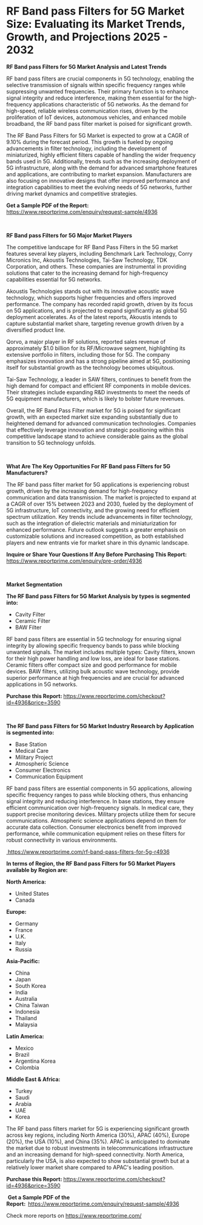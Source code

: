 <p><h1>RF Band pass Filters for 5G Market Size: Evaluating its Market Trends, Growth, and Projections 2025 - 2032</h1></p><p><strong>RF Band pass Filters for 5G Market Analysis and Latest Trends</strong></p>
<p><p>RF band pass filters are crucial components in 5G technology, enabling the selective transmission of signals within specific frequency ranges while suppressing unwanted frequencies. Their primary function is to enhance signal integrity and reduce interference, making them essential for the high-frequency applications characteristic of 5G networks. As the demand for high-speed, reliable wireless communication rises, driven by the proliferation of IoT devices, autonomous vehicles, and enhanced mobile broadband, the RF band pass filter market is poised for significant growth.</p><p>The RF Band Pass Filters for 5G Market is expected to grow at a CAGR of 9.10% during the forecast period. This growth is fueled by ongoing advancements in filter technology, including the development of miniaturized, highly efficient filters capable of handling the wider frequency bands used in 5G. Additionally, trends such as the increasing deployment of 5G infrastructure, along with the demand for advanced smartphone features and applications, are contributing to market expansion. Manufacturers are also focusing on innovative designs that offer improved performance and integration capabilities to meet the evolving needs of 5G networks, further driving market dynamics and competitive strategies.</p></p>
<p><strong>Get a Sample PDF of the Report:&nbsp;</strong> <a href="https://www.reportprime.com/enquiry/request-sample/4936?utm_campaign=2993&utm_medium=2&utm_source=Github&utm_content=ia&utm_term=19032025&utm_id=rf-band-pass-filters-for-5g">https://www.reportprime.com/enquiry/request-sample/4936</a></p>
<p>&nbsp;</p>
<p><strong>RF Band pass Filters for 5G Major Market Players</strong></p>
<p><p>The competitive landscape for RF Band Pass Filters in the 5G market features several key players, including Benchmark Lark Technology, Corry Micronics Inc, Akoustis Technologies, Tai-Saw Technology, TDK Corporation, and others. These companies are instrumental in providing solutions that cater to the increasing demand for high-frequency capabilities essential for 5G networks.</p><p>Akoustis Technologies stands out with its innovative acoustic wave technology, which supports higher frequencies and offers improved performance. The company has recorded rapid growth, driven by its focus on 5G applications, and is projected to expand significantly as global 5G deployment accelerates. As of the latest reports, Akoustis intends to capture substantial market share, targeting revenue growth driven by a diversified product line.</p><p>Qorvo, a major player in RF solutions, reported sales revenue of approximately $1.0 billion for its RF/Microwave segment, highlighting its extensive portfolio in filters, including those for 5G. The company emphasizes innovation and has a strong pipeline aimed at 5G, positioning itself for substantial growth as the technology becomes ubiquitous.</p><p>Tai-Saw Technology, a leader in SAW filters, continues to benefit from the high demand for compact and efficient RF components in mobile devices. Their strategies include expanding R&D investments to meet the needs of 5G equipment manufacturers, which is likely to bolster future revenues.</p><p>Overall, the RF Band Pass Filter market for 5G is poised for significant growth, with an expected market size expanding substantially due to heightened demand for advanced communication technologies. Companies that effectively leverage innovation and strategic positioning within this competitive landscape stand to achieve considerable gains as the global transition to 5G technology unfolds.</p></p>
<p>&nbsp;</p>
<p><strong>What Are The Key Opportunities For RF Band pass Filters for 5G Manufacturers?</strong></p>
<p><p>The RF band pass filter market for 5G applications is experiencing robust growth, driven by the increasing demand for high-frequency communication and data transmission. The market is projected to expand at a CAGR of over 15% between 2023 and 2030, fueled by the deployment of 5G infrastructure, IoT connectivity, and the growing need for efficient spectrum utilization. Key trends include advancements in filter technology, such as the integration of dielectric materials and miniaturization for enhanced performance. Future outlook suggests a greater emphasis on customizable solutions and increased competition, as both established players and new entrants vie for market share in this dynamic landscape.</p></p>
<p><strong>Inquire or Share Your Questions If Any Before Purchasing This Report:</strong> <a href="https://www.reportprime.com/enquiry/pre-order/4936?utm_campaign=2993&utm_medium=2&utm_source=Github&utm_content=ia&utm_term=19032025&utm_id=rf-band-pass-filters-for-5g">https://www.reportprime.com/enquiry/pre-order/4936</a></p>
<p>&nbsp;</p>
<p><strong>Market Segmentation</strong></p>
<p><strong>The RF Band pass Filters for 5G Market Analysis by types is segmented into:</strong></p>
<p><ul><li>Cavity Filter</li><li>Ceramic Filter</li><li>BAW Filter</li></ul></p>
<p><p>RF band pass filters are essential in 5G technology for ensuring signal integrity by allowing specific frequency bands to pass while blocking unwanted signals. The market includes multiple types: Cavity filters, known for their high power handling and low loss, are ideal for base stations. Ceramic filters offer compact size and good performance for mobile devices. BAW filters, utilizing bulk acoustic wave technology, provide superior performance at high frequencies and are crucial for advanced applications in 5G networks.</p></p>
<p><strong>Purchase this Report:&nbsp;</strong><a href="https://www.reportprime.com/checkout?id=4936&price=3590&utm_campaign=2993&utm_medium=2&utm_source=Github&utm_content=ia&utm_term=19032025&utm_id=rf-band-pass-filters-for-5g">https://www.reportprime.com/checkout?id=4936&price=3590</a></p>
<p>&nbsp;</p>
<p><strong>The RF Band pass Filters for 5G Market Industry Research by Application is segmented into:</strong></p>
<p><ul><li>Base Station</li><li>Medical Care</li><li>Military Project</li><li>Atmospheric Science</li><li>Consumer Electronics</li><li>Communication Equipment</li></ul></p>
<p><p>RF band pass filters are essential components in 5G applications, allowing specific frequency ranges to pass while blocking others, thus enhancing signal integrity and reducing interference. In base stations, they ensure efficient communication over high-frequency signals. In medical care, they support precise monitoring devices. Military projects utilize them for secure communications. Atmospheric science applications depend on them for accurate data collection. Consumer electronics benefit from improved performance, while communication equipment relies on these filters for robust connectivity in various environments.</p></p>
<p><a href="https://www.reportprime.com/rf-band-pass-filters-for-5g-r4936?utm_campaign=2993&utm_medium=2&utm_source=Github&utm_content=ia&utm_term=19032025&utm_id=rf-band-pass-filters-for-5g">&nbsp;https://www.reportprime.com/rf-band-pass-filters-for-5g-r4936</a></p>
<p><strong>In terms of Region, the RF Band pass Filters for 5G Market Players available by Region are:</strong></p>
<p>
    <p> <strong> North America: </strong>
        <ul>
            <li>United States</li>
            <li>Canada</li>
        </ul>
        </p> 
    <p> <strong> Europe: </strong>
        <ul>
            <li>Germany</li>
            <li>France</li>
            <li>U.K.</li>
            <li>Italy</li>
            <li>Russia</li>
        </ul>
        </p> 
    <p> <strong> Asia-Pacific: </strong>
        <ul>
            <li>China</li>
            <li>Japan</li>
            <li>South Korea</li>
            <li>India</li>
            <li>Australia</li>
            <li>China Taiwan</li>
            <li>Indonesia</li>
            <li>Thailand</li>
            <li>Malaysia</li>
        </ul>
        </p> 
    <p> <strong> Latin America: </strong>
        <ul>
            <li>Mexico</li>
            <li>Brazil</li>
            <li>Argentina Korea</li>
            <li>Colombia</li>
        </ul>
        </p> 
    <p> <strong> Middle East & Africa: </strong>
        <ul>
            <li>Turkey</li>
            <li>Saudi</li>
            <li>Arabia</li>
            <li>UAE</li>
            <li>Korea</li>
        </ul>
    </p>
    </p>
<p><p>The RF band pass filters market for 5G is experiencing significant growth across key regions, including North America (30%), APAC (40%), Europe (20%), the USA (10%), and China (35%). APAC is anticipated to dominate the market due to robust investments in telecommunications infrastructure and an increasing demand for high-speed connectivity. North America, particularly the USA, is also expected to show substantial growth but at a relatively lower market share compared to APAC's leading position.</p></p>
<p><strong>Purchase this Report: </strong><a href="https://www.reportprime.com/checkout?id=4936&price=3590&utm_campaign=2993&utm_medium=2&utm_source=Github&utm_content=ia&utm_term=19032025&utm_id=rf-band-pass-filters-for-5g">https://www.reportprime.com/checkout?id=4936&price=3590</a></p>
<p>&nbsp;<strong>Get a Sample PDF of the Report:&nbsp;&nbsp;</strong><a href="https://www.reportprime.com/enquiry/request-sample/4936?utm_campaign=2993&utm_medium=2&utm_source=Github&utm_content=ia&utm_term=19032025&utm_id=rf-band-pass-filters-for-5g">https://www.reportprime.com/enquiry/request-sample/4936</a></p>
<p><strong></strong></p>
<p>Check more reports on <a href="https://www.reportprime.com/?utm_campaign=2993&utm_medium=2&utm_source=Github&utm_content=ia&utm_term=19032025&utm_id=rf-band-pass-filters-for-5g">https://www.reportprime.com/</a></p>